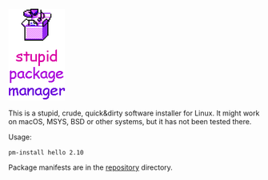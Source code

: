 ![Logo](https://raw.githubusercontent.com/logarytm/pm/master/media/logo.png)

This is a stupid, crude, quick&dirty software installer for Linux. It might
work on macOS, MSYS, BSD or other systems, but it has not been tested there.

Usage:

```
pm-install hello 2.10
```

Package manifests are in the [repository](https://github.com/logarytm/pm/tree/master/repository)
directory.
